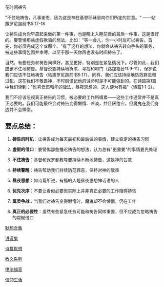 花时间祷告

"不住地祷告，凡事谢恩，因为这是神在基督耶稣里向你们所定的旨意。" ——帖撒罗尼迦前书5:17-18

让祷告成为你早晨起来做的第一件事，也是晚上入睡前做的最后一件事，这是很好的。要警惕那些虚假欺骗的想法，比如："等一会儿，你一小时后可以祷告。首先，你必须完成这个或那个。"有了这样的想法，你就会从祷告转向手头的事务，被这些事情包围并束缚，以至于那一天你再也没有时间祷告了。

当然，有些任务和祷告同样好，甚至更好，特别是在紧急情况下。尽管如此，我们应该不住地祷告。基督说要持续地祈求、寻找和叩门（路加福音11:9-11）。保罗说我们应该不住地祷告（帖撒罗尼迦前书5:17）。同样，我们应该持续地防范罪恶和过犯，这在我们不敬畏神、不时刻谨记他的诫命时是不可能做到的。在诗篇第1篇中我们读到："惟喜爱耶和华的律法，昼夜思想的，这人便为有福"（诗篇1:1-2）。

我们不应该忽视真正祷告的习惯，被必要的工作所缠累——这些工作通常并不是真正必要的。我们可能最终会对祷告变得懒惰、冷淡，并且厌倦它，但魔鬼在我们身边并不会懒惰。

## 要点总结：

1. **祷告的时机**：让祷告成为每天最初和最后做的事情，建立稳定的祷告习惯
    
2. **虚假的借口**：要警惕那些推迟祷告的想法，认为总有"更重要"的事情要先处理
    
3. **不住祷告**：基督和保罗都教导要持续不断地祷告，这是神的旨意
    
4. **持续警醒**：祷告帮助我们持续防范罪恶，保持对神的敬畏
    
5. **昼夜思想**：如诗篇所说，有福的人是昼夜思想神话语的人
    
6. **优先次序**：不要让看似必要但实际上并非真正必要的工作阻碍祷告
    
7. **属灵争战**：当我们对祷告变得懒惰时，魔鬼却不会懒惰，仍在工作
    
8. **真正的必要性**：虽然有些紧急任务可能和祷告同样重要，但不应成为忽略祷告的常规借口
    

[默想合集](https://mp.weixin.qq.com/mp/appmsgalbum?__biz=MzIwODAyNjAzNg==&action=getalbum&album_id=4117444747667701769#wechat_redirect)

[讲道集](https://mp.weixin.qq.com/mp/appmsgalbum?__biz=MzIwODAyNjAzNg==&action=getalbum&album_id=4117454178509914116#wechat_redirect)

[诗篇默想](https://mp.weixin.qq.com/mp/appmsgalbum?__biz=MzIwODAyNjAzNg==&action=getalbum&album_id=4117757251232989187#wechat_redirect)

[教义系列](https://mp.weixin.qq.com/mp/appmsgalbum?__biz=MzIwODAyNjAzNg==&action=getalbum&album_id=4120335088305569800#wechat_redirect)

[律法福音](https://mp.weixin.qq.com/mp/appmsgalbum?__biz=MzIwODAyNjAzNg==&action=getalbum&album_id=4118075361592868867#wechat_redirect)

[信仰生活](https://mp.weixin.qq.com/mp/appmsgalbum?__biz=MzIwODAyNjAzNg==&action=getalbum&album_id=4125060036488069121#wechat_redirect)